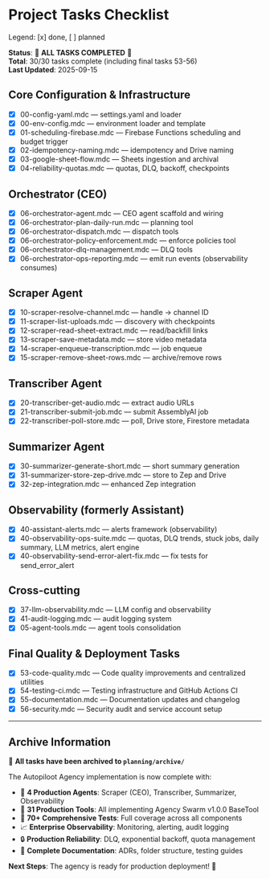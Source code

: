 # Project Tasks Checklist

Legend: [x] done, [ ] planned

**Status**: 🎉 **ALL TASKS COMPLETED** 🎉  
**Total**: 30/30 tasks complete (including final tasks 53-56)  
**Last Updated**: 2025-09-15

## Core Configuration & Infrastructure

- [x] 00-config-yaml.mdc — settings.yaml and loader
- [x] 00-env-config.mdc — environment loader and template
- [x] 01-scheduling-firebase.mdc — Firebase Functions scheduling and budget trigger
- [x] 02-idempotency-naming.mdc — idempotency and Drive naming
- [x] 03-google-sheet-flow.mdc — Sheets ingestion and archival
- [x] 04-reliability-quotas.mdc — quotas, DLQ, backoff, checkpoints

## Orchestrator (CEO)

- [x] 06-orchestrator-agent.mdc — CEO agent scaffold and wiring
- [x] 06-orchestrator-plan-daily-run.mdc — planning tool
- [x] 06-orchestrator-dispatch.mdc — dispatch tools
- [x] 06-orchestrator-policy-enforcement.mdc — enforce policies tool
- [x] 06-orchestrator-dlq-management.mdc — DLQ tools
- [x] 06-orchestrator-ops-reporting.mdc — emit run events (observability consumes)

## Scraper Agent

- [x] 10-scraper-resolve-channel.mdc — handle → channel ID
- [x] 11-scraper-list-uploads.mdc — discovery with checkpoints
- [x] 12-scraper-read-sheet-extract.mdc — read/backfill links
- [x] 13-scraper-save-metadata.mdc — store video metadata
- [x] 14-scraper-enqueue-transcription.mdc — job enqueue
- [x] 15-scraper-remove-sheet-rows.mdc — archive/remove rows

## Transcriber Agent

- [x] 20-transcriber-get-audio.mdc — extract audio URLs
- [x] 21-transcriber-submit-job.mdc — submit AssemblyAI job
- [x] 22-transcriber-poll-store.mdc — poll, Drive store, Firestore metadata

## Summarizer Agent

- [x] 30-summarizer-generate-short.mdc — short summary generation
- [x] 31-summarizer-store-zep-drive.mdc — store to Zep and Drive
- [x] 32-zep-integration.mdc — enhanced Zep integration

## Observability (formerly Assistant)

- [x] 40-assistant-alerts.mdc — alerts framework (observability)
- [x] 40-observability-ops-suite.mdc — quotas, DLQ trends, stuck jobs, daily summary, LLM metrics, alert engine
- [x] 40-observability-send-error-alert-fix.mdc — fix tests for send_error_alert

## Cross-cutting

- [x] 37-llm-observability.mdc — LLM config and observability
- [x] 41-audit-logging.mdc — audit logging system
- [x] 05-agent-tools.mdc — agent tools consolidation

## Final Quality & Deployment Tasks

- [x] 53-code-quality.mdc — Code quality improvements and centralized utilities
- [x] 54-testing-ci.mdc — Testing infrastructure and GitHub Actions CI
- [x] 55-documentation.mdc — Documentation updates and changelog
- [x] 56-security.mdc — Security audit and service account setup

---

## Archive Information

🏦 **All tasks have been archived to `planning/archive/`**

The Autopiloot Agency implementation is now complete with:
- 🤖 **4 Production Agents**: Scraper (CEO), Transcriber, Summarizer, Observability
- 🔧 **31 Production Tools**: All implementing Agency Swarm v1.0.0 BaseTool
- 🧪 **70+ Comprehensive Tests**: Full coverage across all components
- 📈 **Enterprise Observability**: Monitoring, alerting, audit logging
- 🔒 **Production Reliability**: DLQ, exponential backoff, quota management
- 📄 **Complete Documentation**: ADRs, folder structure, testing guides

**Next Steps**: The agency is ready for production deployment! 🚀
